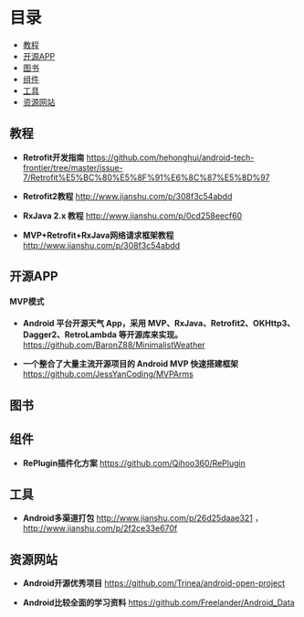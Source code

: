 # 目录
* [教程](#教程)
* [开源APP](#开源app)
* [图书](#图书)
* [组件](#组件)
* [工具](#工具)
* [资源网站](#资源网站)

## 教程

* **Retrofit开发指南**
https://github.com/hehonghui/android-tech-frontier/tree/master/issue-7/Retrofit%E5%BC%80%E5%8F%91%E6%8C%87%E5%8D%97

* **Retrofit2教程**
http://www.jianshu.com/p/308f3c54abdd

* **RxJava 2.x 教程**
http://www.jianshu.com/p/0cd258eecf60

* **MVP+Retrofit+RxJava网络请求框架教程**
http://www.jianshu.com/p/308f3c54abdd

## 开源APP

#### MVP模式

* **Android 平台开源天气 App，采用 MVP、RxJava、Retrofit2、OKHttp3、Dagger2、RetroLambda 等开源库来实现。**<br>
https://github.com/BaronZ88/MinimalistWeather

* **一个整合了大量主流开源项目的 Android MVP 快速搭建框架**<br>
https://github.com/JessYanCoding/MVPArms

## 图书

## 组件

* **RePlugin插件化方案**
https://github.com/Qihoo360/RePlugin

## 工具

* **Android多渠道打包**
http://www.jianshu.com/p/26d25daae321 ，
http://www.jianshu.com/p/2f2ce33e670f

## 资源网站

* **Android开源优秀项目**
https://github.com/Trinea/android-open-project

* **Android比较全面的学习资料**
https://github.com/Freelander/Android_Data
